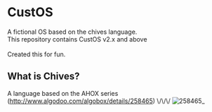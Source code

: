 # CustOS #
A fictional OS based on the chives language. <br />
This repository contains CustOS v2.x and above <br /> <br />
Created this for fun. <br />

## What is Chives? ##
A language based on the AHOX series
(http://www.algodoo.com/algobox/details/258465) \\/\\/\\/
![258465_](https://github.com/aarrbba123/CustOS/assets/70095196/26c7e84b-770b-4eef-8f20-f1ea5070e237)
